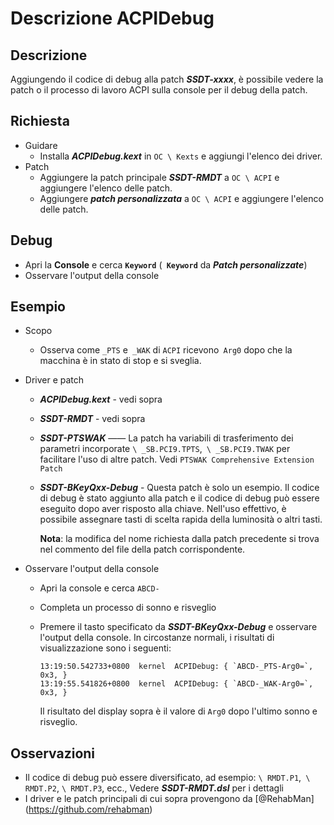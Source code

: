 # Descrizione ACPIDebug

## Descrizione

Aggiungendo il codice di debug alla patch ***SSDT-xxxx***, è possibile vedere la patch o il processo di lavoro ACPI sulla console per il debug della patch.

## Richiesta

- Guidare
  - Installa ***ACPIDebug.kext*** in `OC \ Kexts` e aggiungi l'elenco dei driver.
- Patch
  - Aggiungere la patch principale ***SSDT-RMDT*** a `OC \ ACPI` e aggiungere l'elenco delle patch.
  - Aggiungere ***patch personalizzata*** a `OC \ ACPI` e aggiungere l'elenco delle patch.

## Debug

- Apri la **Console** e cerca **`Keyword`** (**` Keyword`** da ***Patch personalizzate***)
- Osservare l'output della console

## Esempio

- Scopo

  - Osserva come `_PTS` e` _WAK` di `ACPI` ricevono` Arg0` dopo che la macchina è in stato di stop e si sveglia.

- Driver e patch

  - ***ACPIDebug.kext*** - vedi sopra

  - ***SSDT-RMDT*** - vedi sopra

  - ***SSDT-PTSWAK*** —— La patch ha variabili di trasferimento dei parametri incorporate `\ _SB.PCI9.TPTS`,` \ _SB.PCI9.TWAK` per facilitare l'uso di altre patch. Vedi `PTSWAK Comprehensive Extension Patch`

  - ***SSDT-BKeyQxx-Debug*** - Questa patch è solo un esempio. Il codice di debug è stato aggiunto alla patch e il codice di debug può essere eseguito dopo aver risposto alla chiave. Nell'uso effettivo, è possibile assegnare tasti di scelta rapida della luminosità o altri tasti.

    **Nota**: la modifica del nome richiesta dalla patch precedente si trova nel commento del file della patch corrispondente.

- Osservare l'output della console

  - Apri la console e cerca `ABCD-`

  - Completa un processo di sonno e risveglio

  - Premere il tasto specificato da ***SSDT-BKeyQxx-Debug*** e osservare l'output della console. In circostanze normali, i risultati di visualizzazione sono i seguenti:

    ```log
    13:19:50.542733+0800  kernel  ACPIDebug: { `ABCD-_PTS-Arg0=`, 0x3, }
    13:19:55.541826+0800  kernel  ACPIDebug: { `ABCD-_WAK-Arg0=`, 0x3, }
    ```

    Il risultato del display sopra è il valore di `Arg0` dopo l'ultimo sonno e risveglio.

## Osservazioni

- Il codice di debug può essere diversificato, ad esempio: `\ RMDT.P1`,` \ RMDT.P2`, `\ RMDT.P3`, ecc., Vedere ***SSDT-RMDT.dsl*** per i dettagli
- I driver e le patch principali di cui sopra provengono da [@RehabMan] (https://github.com/rehabman)

